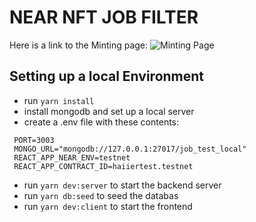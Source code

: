 # NEAR NFT JOB FILTER
Here is a link to the Minting page: ![Minting Page](https://github.com/EdsellJ/hackathon-mint-page)

## Setting up a local Environment
 - run `yarn install`
 - install mongodb and set up a local server
 - create a .env file with these contents:
 ```
  PORT=3003
  MONGO_URL="mongodb://127.0.0.1:27017/job_test_local"
  REACT_APP_NEAR_ENV=testnet
  REACT_APP_CONTRACT_ID=haiiertest.testnet
```

 - run `yarn dev:server` to start the backend server
 - run `yarn db:seed` to seed the databas
 - run `yarn dev:client` to start the frontend
